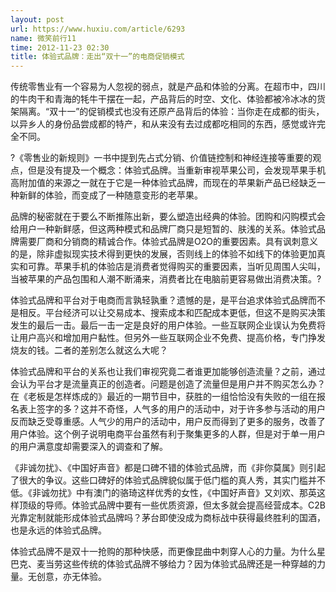 ```yaml
---
layout: post
url: https://www.huxiu.com/article/6293
name: 微笑前行11
time: 2012-11-23 02:30
title: 体验式品牌：走出“双十一”的电商促销模式
---
```

传统零售业有一个容易为人忽视的弱点，就是产品和体验的分离。在超市中，四川的牛肉干和青海的牦牛干摆在一起，产品背后的时空、文化、体验都被冷冰冰的货架隔离。“双十一”的促销模式也没有还原产品背后的体验：当你走在成都的街头，以异乡人的身份品尝成都的特产，和从来没有去过成都吃相同的东西，感觉或许完全不同。

?《零售业的新规则》一书中提到先占式分销、价值链控制和神经连接等重要的观点，但是没有提及一个概念：体验式品牌。当重新审视苹果公司，会发现苹果手机高附加值的来源之一就在于它是一种体验式品牌，而现在的苹果新产品已经缺乏一种新鲜的体验，而变成了一种随意变形的老苹果。

品牌的秘密就在于要么不断推陈出新，要么塑造出经典的体验。团购和闪购模式会给用户一种新鲜感，但这两种模式和品牌厂商只是短暂的、肤浅的关系。体验式品牌需要厂商和分销商的精诚合作。体验式品牌是O2O的重要因素。具有讽刺意义的是，除非虚拟现实技术得到更快的发展，否则线上的体验不如线下的体验更加真实和可靠。苹果手机的体验店是消费者觉得购买的重要因素，当听见周围人尖叫，当被苹果的产品包围和人潮不断涌来，消费者比在电脑前更容易做出消费决策。?

体验式品牌和平台对于电商而言孰轻孰重？遗憾的是，是平台追求体验式品牌而不是相反。平台经济可以让交易成本、搜索成本和匹配成本更低，但这不是购买决策发生的最后一击。最后一击一定是良好的用户体验。一些互联网企业误认为免费将让用户高兴和增加用户黏性。但另外一些互联网企业不免费、提高价格，专门挣发烧友的钱。二者的差别怎么就这么大呢？

体验式品牌和平台的关系也让我们审视究竟二者谁更加能够创造流量？之前，通过会认为平台才是流量真正的创造者。问题是创造了流量但是用户并不购买怎么办？在《老板是怎样炼成的》最近的一期节目中，获胜的一组恰恰没有失败的一组在报名表上签字的多？这并不奇怪，人气多的用户的活动中，对于许多参与活动的用户反而缺乏受尊重感。人气少的用户的活动中，用户反而得到了更多的服务，改善了用户体验。这个例子说明电商平台虽然有利于聚集更多的人群，但是对于单一用户的用户满意度却需要深入的调查和了解。

《非诚勿扰》、《中国好声音》都是口碑不错的体验式品牌，而《非你莫属》则引起了很大的争议。这些口碑好的体验式品牌貌似属于低门槛的真人秀，其实门槛并不低。《非诚勿扰》中有澳门的骆琦这样优秀的女性，《中国好声音》又刘欢、那英这样顶级的导师。体验式品牌中要有一些优质资源，但太多就会提高经营成本。C2B光靠定制就能形成体验式品牌吗？茅台即使没成为商标战中获得最终胜利的国酒，也是永远的体验式品牌。

体验式品牌不是双十一抢购的那种快感，而更像昆曲中刺穿人心的力量。为什么星巴克、麦当劳这些传统的体验式品牌不够给力？因为体验式品牌还是一种穿越的力量。无创意，亦无体验。

